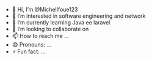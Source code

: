 - 👋 Hi, I’m @MichelIfoue123
- 👀 I’m interested in software engineering and network 
- 🌱 I’m currently learning Java ee laravel 
- 💞️ I’m looking to collaborate on 
- 📫 How to reach me ...
- 😄 Pronouns: ...
- ⚡ Fun fact: ...

<!---
MichelIfoue123/MichelIfoue123 is a ✨ special ✨ repository because its `README.md` (this file) appears on your GitHub profile.
You can click the Preview link to take a look at your changes.
--->
